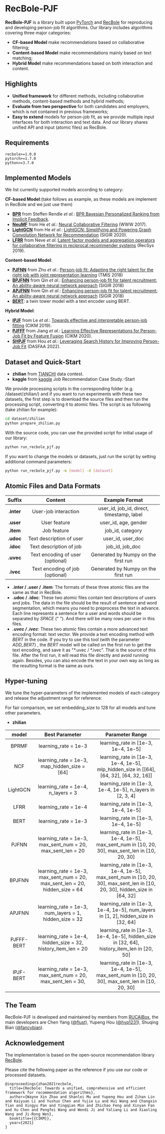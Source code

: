 # RecBole-PJF


**RecBole-PJF** is a library built upon [PyTorch](https://pytorch.org) and [RecBole](https://github.com/RUCAIBox/RecBole) for reproducing and developing person-job fit algorithms. Our library includes algorithms covering three major categories:

* **CF-based Model** make recommendations based on collaborative filtering;
* **Content-based Model** make recommendations mainly based on text matching;
* **Hybrid Model** make recommendations based on both interaction and content.

## Highlights

* **Unified framework** for different methods, including collaborative methods,  content-based methods and hybrid methods;
* **Evaluate from two perspective** for both candidates and employers, which is not contained in previous frameworks;
* **Easy to extend** models for person-job fit, as we provide multiple input interfaces for both interaction and text data. And our library shares unified API and input (atomic files) as RecBole.

## Requirements

```
recbole>=1.0.0
pytorch>=1.7.0
python>=3.7.0
```

## Implemented Models

We list currently supported models according to category:

**CF-based Model**:(take follows as example, as these models are implement in RecBole and we just use them)

* **[BPR](recbole/model/general_recommender/bpr.py)** from Steffen Rendle *et al.*: [BPR Bayesian Personalized Ranking from Implicit Feedback](https://dl.acm.org/doi/10.5555/1795114.1795167).
* **[NeuMF](recbole/model/general_recommender/neumf.py)** from He *et al.*: [Neural Collaborative Filtering](https://dl.acm.org/doi/abs/10.1145/3038912.3052569) (WWW 2017).
* **[LightGCN](recbole/model/general_recommender/lightgcn.py)** from He *et al.*: [LightGCN: Simplifying and Powering Graph Convolution Network for Recommendation](https://arxiv.org/abs/2002.02126) (SIGIR 2020).
* **[LFRR](recbole_pjf/model/lfrr.py)** from Neve *et al.*:[Latent factor models and aggregation operators for collaborative filtering in reciprocal recommender systems](https://dl.acm.org/doi/abs/10.1145/3298689.3347026) (RecSys 2019).

**Content-based Model**:

* **[PJFNN](recbole_pjf/model/pjfnn.py)** from Zhu *et al.*: [Person-job fit: Adapting the right talent for the right job with joint representation learning](https://arxiv.org/pdf/1810.04040) (TMIS 2018)
* **[BPJFNN](recbole_pjf/model/BPJFNN.py)** from Qin *et al.*: [Enhancing person-job fit for talent recruitment: An ability-aware neural network approach](https://arxiv.org/pdf/1812.08947) (SIGIR 2018)
* **[APJFNN](recbole_pjf/model/apjfnn.py)** from Qin *et al.*: [Enhancing person-job fit for talent recruitment: An ability-aware neural network approach](https://arxiv.org/pdf/1812.08947) (SIGIR 2018)
* **[BERT](recbole_pjf/model/bert.py)**: a twin tower model with a text encoder using BERT.

**Hybrid Model**:

* **[IPJF](recbole_pjf/model/ipjf.py)** from Le *et al.*: [Towards effective and interpretable person-job fitting](https://dl.acm.org/doi/abs/10.1145/3357384.3357949) (CIKM 2019).
* **[PJFFF](recbole_pjf/model/pjfff.py)** from Jiang *et al.*: [Learning Effective Representations for Person-Job Fit by Feature Fusion](https://arxiv.org/pdf/2006.07017) (CIKM 2020).
* **[SHPJF](recbole_pjf/model/shpjf.py)** from Hou *et al.*: [Leveraging Search History for Improving Person-Job Fit](https://arxiv.org/pdf/2203.14232) (DASFAA 2022).

## Dataset and Quick-Start

* **zhilian** from [TIANCHI](https://tianchi.aliyun.com/dataset/dataDetail?dataId=31623) data contest.
* **kaggle** from [kaggle](https://www.kaggle.com/datasets/jsrshivam/job-recommendation-case-study) Job Recommendation Case Study.-Start

We provide processing scripts in the corresponding folder (e.g. /dataset/zhilian/) and if you want to run experiments with these two datasets, the first step is to download the source files and then run the processing script, converting it to atomic files. The script is as following (take zhilian for example):

```bash
cd dataset/zhilian
python prepare_zhilian.py
```

With the source code, you can use the provided script for initial usage of our library:

```bash
python run_recbole_pjf.py
```

If you want to change the models or datasets, just run the script by setting additional command parameters:

```bash
python run_recbole_pjf.py -m [model] -d [dataset]
```

## Atomic Files and Data Formats

| **Suffix** |           **Content**            |            **Example Format**             |
| :--------: | :------------------------------: | :---------------------------------------: |
| **.inter** |       User-job interaction       | user_id, job_id, direct, timestamp, label |
| **.user**  |           User feature           |           user_id, age, gender            |
| **.item**  |           Job feature            |             job_id, category              |
| **.udoc**  |     Text description of user     |             user_id, user_doc             |
| **.idoc**  |     Text description of job      |              job_id, job_doc              |
| **.uvec**  | Text encoding of user (optional) |    Generated by Numpy on the first run    |
| **.ivec**  | Text encoding of job (optional)  |    Generated by Numpy on the first run    |

* **.inter / .user / .item**: The formats of these three atomic files are the same as that in RecBole.
* **.udoc / .idoc**: These two atomic files contain text descriptions of users and jobs. The data in the file should be the result of sentence and word segmentation, which means you need to preprocess the text in advance. Each line represents a sentence for a user and words should be separated by *SPACE* (" "). And there will be many rows per user in this files.
* ***.uvec / .ivec***: These two atomic files contain a more advanced text encoding format: text vector. We provide a text encoding method with *BERT* in the code. If you try to use this tool (with the parameter *ADD_BERT*) , the *BERT* model will be called on the first run to get the text encoding, and save it as "\*.uvec / \*.ivec". That is the source of this file. After the first run, it will read this file directly and avoid running again. Besides, you can also encode the text in your own way as long as the resulting format is the same as ours.

## Hyper-tuning

We tune the hyper-parameters of the implemented models of each category and release the adjustment range for reference:

For fair comparison, we set embedding_size to 128 for all models and tune other parameters.

- **zhilian**

|   model    |                        Best Parameter                        |                       Parameter Range                        |
| :--------: | :----------------------------------------------------------: | :----------------------------------------------------------: |
|   BPRMF    |                     learning_rate = 1e-3                     |             learning_rate in [1e-3, 1e-4, 1e-5]              |
|    NCF     |         learning_rate = 1e-3, map_hidden_size = [64]         | learning_rate in [1e-3, 1e-4, 1e-5], mlp_hidden_size in [[64], [64, 32], [64, 32, 16]] |
|  LightGCN  |              learning_rate = 1e-4, n_layers = 3              |  learning_rate in [1e-3, 1e-4, 1e-5], n_layers in [2, 3, 4]  |
|    LFRR    |                     learning_rate = 1e-4                     |             learning_rate in [1e-3, 1e-4, 1e-5]              |
|    BERT    |                     learning_rate = 1e-3                     |             learning_rate in [1e-3, 1e-4, 1e-5]              |
|   PJFNN    |  learning_rate = 1e-3, max_sent_num = 20, max_sent_len = 20  | learning_rate in [1e-3, 1e-4, 1e-5], max_sent_num in [10, 20, 30], max_sent_len in [10, 20, 30] |
|   BPJFNN   | learning_rate = 1e-3, max_sent_num = 20, max_sent_len = 20, hidden_size = 64 | learning_rate in [1e-3, 1e-4, 1e-5], max_sent_num in [10, 20, 30], max_sent_len in [10, 20, 30], hidden_size in [64, 32] |
|   APJFNN   |    learning_rate = 1e-3, num_layers = 1, hidden_size = 32    | learning_rate in [1e-3, 1e-4, 1e-5], num_layers in [1, 2], hidden_size in [32, 64] |
| PJFFF-BERT | learning_rate = 1e-4, hidden_size = 32, history_item_len = 20 | learning_rate in [1e-3, 1e-4, 1e-5], hidden_size in [32, 64], history_item_len in [20, 50] |
| IPJF-BERT  | learning_rate = 1e-3, max_sent_num = 20, max_sent_len = 30,  | learning_rate in [1e-3, 1e-4, 1e-5], max_sent_num in [10, 20, 30], max_sent_len in [10, 20, 30] |

## The Team

RecBole-PJF is developed and maintained by members from [RUCAIBox](http://aibox.ruc.edu.cn/), the main developers are Chen Yang ([@flust](https://github.com/flust)), Yupeng Hou ([@hyp1231](https://github.com/hyp1231)), Shuqing Bian ([@fancybian](https://github.com/fancybian)).

## Acknowledgement

The implementation is based on the open-source recommendation library [RecBole](https://github.com/RUCAIBox/RecBole).

Please cite the following paper as the reference if you use our code or processed datasets.

```
@inproceedings{zhao2021recbole,
  title={Recbole: Towards a unified, comprehensive and efficient framework for recommendation algorithms},
  author={Wayne Xin Zhao and Shanlei Mu and Yupeng Hou and Zihan Lin and Kaiyuan Li and Yushuo Chen and Yujie Lu and Hui Wang and Changxin Tian and Xingyu Pan and Yingqian Min and Zhichao Feng and Xinyan Fan and Xu Chen and Pengfei Wang and Wendi Ji and Yaliang Li and Xiaoling Wang and Ji-Rong Wen},
  booktitle={{CIKM}},
  year={2021}
}
```
